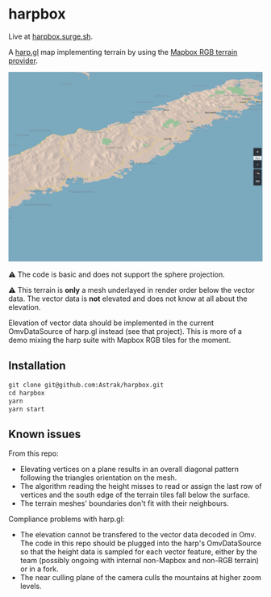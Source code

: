 # harpbox

Live at [harpbox.surge.sh](harpbox.surge.sh).

A [harp.gl](harp.gl) map implementing terrain by using the [Mapbox RGB terrain provider](https://docs.mapbox.com/help/troubleshooting/access-elevation-data/#mapbox-terrain-rgb).

![image](./harpbox.png)

:warning: The code is basic and does not support the sphere projection.

:warning: This terrain is **only** a mesh underlayed in render order below the vector data. The vector data is **not** elevated and does not know at all about the elevation.

Elevation of vector data should be implemented in the current OmvDataSource of harp.gl instead (see that project). This is more of a demo mixing the harp suite with Mapbox RGB tiles for the moment.

## Installation

```
git clone git@github.com:Astrak/harpbox.git
cd harpbox
yarn
yarn start
```

## Known issues

From this repo:

-   Elevating vertices on a plane results in an overall diagonal pattern following the triangles orientation on the mesh.
-   The algorithm reading the height misses to read or assign the last row of vertices and the south edge of the terrain tiles fall below the surface.
-   The terrain meshes' boundaries don't fit with their neighbours.

Compliance problems with harp.gl:

-   The elevation cannot be transfered to the vector data decoded in Omv. The code in this repo should be plugged into the harp's OmvDataSource so that the height data is sampled for each vector feature, either by the team (possibly ongoing with internal non-Mapbox and non-RGB terrain) or in a fork.
-   The near culling plane of the camera culls the mountains at higher zoom levels.
